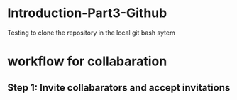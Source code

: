 # Introduction-Part3-Github
Testing to clone the repository in the local git bash sytem
# workflow for collabaration
## Step 1: Invite collabarators and accept invitations
    
